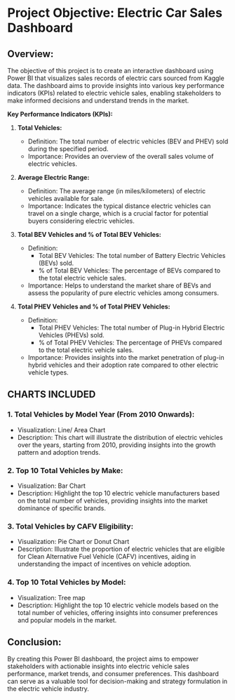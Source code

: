 # Project Objective: Electric Car Sales Dashboard

## Overview: ##
The objective of this project is to create an interactive dashboard using Power BI that visualizes sales records of electric cars sourced from Kaggle data. The dashboard aims to provide insights into various key performance indicators (KPIs) related to electric vehicle sales, enabling stakeholders to make informed decisions and understand trends in the market.

**Key Performance Indicators (KPIs):**

1. **Total Vehicles:**
   - Definition: The total number of electric vehicles (BEV and PHEV) sold during the specified period.
   - Importance: Provides an overview of the overall sales volume of electric vehicles.

2. **Average Electric Range:**
   - Definition: The average range (in miles/kilometers) of electric vehicles available for sale.
   - Importance: Indicates the typical distance electric vehicles can travel on a single charge, which is a crucial factor for potential buyers considering electric vehicles.

3. **Total BEV Vehicles and % of Total BEV Vehicles:**
   - Definition: 
     - Total BEV Vehicles: The total number of Battery Electric Vehicles (BEVs) sold.
     - % of Total BEV Vehicles: The percentage of BEVs compared to the total electric vehicle sales.
   - Importance: Helps to understand the market share of BEVs and assess the popularity of pure electric vehicles among consumers.

4. **Total PHEV Vehicles and % of Total PHEV Vehicles:**
   - Definition: 
     - Total PHEV Vehicles: The total number of Plug-in Hybrid Electric Vehicles (PHEVs) sold.
     - % of Total PHEV Vehicles: The percentage of PHEVs compared to the total electric vehicle sales.
   - Importance: Provides insights into the market penetration of plug-in hybrid vehicles and their adoption rate compared to other electric vehicle types.

## CHARTS INCLUDED ##

### 1. Total Vehicles by Model Year (From 2010 Onwards): ###
   - Visualization: Line/ Area Chart  
   - Description: This chart will illustrate the distribution of electric vehicles over the years, starting from 2010, providing insights into the growth pattern and adoption trends.

### 2. Top 10 Total Vehicles by Make: ###
   - Visualization: Bar Chart 
   - Description: Highlight the top 10 electric vehicle manufacturers based on the total number of vehicles, providing insights into the market dominance of specific brands.

### 3. Total Vehicles by CAFV Eligibility: ###
   - Visualization: Pie Chart or Donut Chart
   - Description: Illustrate the proportion of electric vehicles that are eligible for Clean Alternative Fuel Vehicle (CAFV) incentives, aiding in understanding the impact of incentives on vehicle adoption.

### 4. Top 10 Total Vehicles by Model: ###
   - Visualization: Tree map
   - Description: Highlight the top 10 electric vehicle models based on the total number of vehicles, offering insights into consumer preferences and popular models in the market.

## Conclusion: ##
By creating this Power BI dashboard, the project aims to empower stakeholders with actionable insights into electric vehicle sales performance, market trends, and consumer preferences. This dashboard can serve as a valuable tool for decision-making and strategy formulation in the electric vehicle industry.

